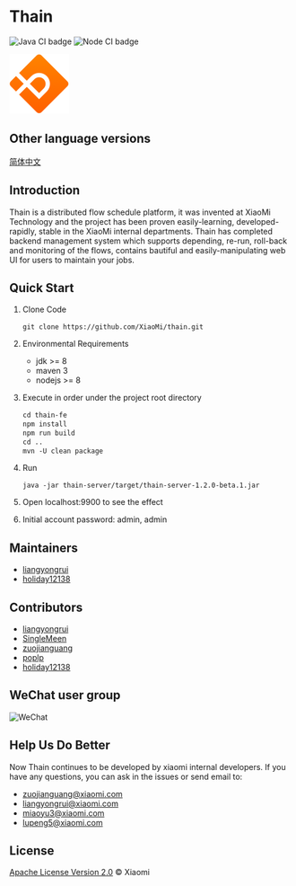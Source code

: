 <!--
 Copyright (c) 2019, Xiaomi, Inc.  All rights reserved.
 This source code is licensed under the Apache License Version 2.0, which
 can be found in the LICENSE file in the root directory of this source tree.
-->
# Thain

![Java CI badge](https://github.com/XiaoMi/thain/workflows/Java%20CI/badge.svg)
![Node CI badge](https://github.com/XiaoMi/thain/workflows/Node%20CI/badge.svg)

![Thain Logo](https://raw.githubusercontent.com/XiaoMi/thain/master/images/logo.png)

## Other language versions

[简体中文](./readme_zh.md)

## Introduction

Thain is a distributed flow schedule platform, it was invented at XiaoMi Technology and the project has been proven easily-learning, developed-rapidly, stable in the XiaoMi internal departments.
Thain has completed backend management system which supports depending, re-run, roll-back and monitoring of the flows, contains bautiful and easily-manipulating web UI for users to maintain your jobs.

## Quick Start

1. Clone Code

   ```shell
   git clone https://github.com/XiaoMi/thain.git
   ```

1. Environmental Requirements
    - jdk >= 8
    - maven 3
    - nodejs >= 8

1. Execute in order under the project root directory

   ```shell
   cd thain-fe
   npm install
   npm run build
   cd ..
   mvn -U clean package
   ```

1. Run

   ```shell
   java -jar thain-server/target/thain-server-1.2.0-beta.1.jar
   ```

1. Open localhost:9900 to see the effect

1. Initial account password: admin, admin

## Maintainers

- [liangyongrui](https://github.com/liangyongrui)
- [holiday12138](https://github.com/holiday12138)

## Contributors

- [liangyongrui](https://github.com/liangyongrui)
- [SingleMeen](https://github.com/SingleMeen)
- [zuojianguang](https://github.com/zuojianguang)
- [poplp](https://github.com/poplp)
- [holiday12138](https://github.com/holiday12138)

## WeChat user group

![WeChat](http://cdn.cnbj1.fds.api.mi-img.com/thain/WechatIMG.png)

## Help Us Do Better

Now Thain continues to be developed by xiaomi internal developers. If you have any questions, you can ask in the issues or send email to:
    
- zuojianguang@xiaomi.com
- liangyongrui@xiaomi.com
- miaoyu3@xiaomi.com
- lupeng5@xiaomi.com

## License

[Apache License Version 2.0](LICENSE) © Xiaomi

